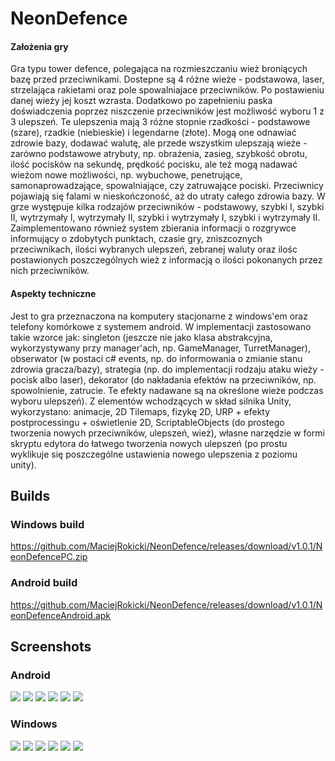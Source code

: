 # NeonDefence

#### Założenia gry
Gra typu tower defence, polegająca na rozmieszczaniu wież broniących bazę przed przeciwnikami. Dostepne są 4 różne wieże - podstawowa, laser, strzelająca rakietami oraz pole spowalniajace przeciwników. Po postawieniu danej wieży jej koszt wzrasta. Dodatkowo po zapełnieniu paska doświadczenia poprzez niszczenie przeciwników jest możliwość wyboru 1 z 3 ulepszeń. Te ulepszenia mają 3 różne stopnie rzadkości - podstawowe (szare), rzadkie (niebieskie) i legendarne (złote). Mogą one odnawiać zdrowie bazy, dodawać walutę, ale przede wszystkim ulepszają wieże - zarówno podstawowe atrybuty, np. obrażenia, zasieg, szybkość obrotu, ilość pocisków na sekundę, prędkość pocisku, ale też mogą nadawać wieżom nowe możliwości, np. wybuchowe, penetrujące, samonaprowadzające, spowalniające, czy zatruwające pociski. Przeciwnicy pojawiają się falami w nieskończoność, aż do utraty całego zdrowia bazy. W grze występuje kilka rodzajów przeciwników - podstawowy, szybki I, szybki II, wytrzymały I, wytrzymały II, szybki i wytrzymały I, szybki i wytrzymały II. Zaimplementowano również system zbierania informacji o rozgrywce informujący o zdobytych punktach, czasie gry, zniszcoznych przeciwnikach, ilości wybranych ulepszeń, zebranej waluty oraz ilośc postawionych poszczególnych wież z informacją o ilości pokonanych przez nich przeciwników.

#### Aspekty techniczne
Jest to gra przeznaczona na komputery stacjonarne z windows'em oraz telefony komórkowe z systemem android.
W implementacji zastosowano takie wzorce jak: singleton (jeszcze nie jako klasa abstrakcyjna, wykorzystywany przy manager'ach, np. GameManager, TurretManager), obserwator (w postaci c# events, np. do informowania o zmianie stanu zdrowia gracza/bazy), strategia (np. do implementacji rodzaju ataku wieży - pocisk albo laser), dekorator (do nakładania efektów na przeciwników, np. spowolnienie, zatrucie. Te efekty nadawane są na określone wieże podczas wyboru ulepszeń).
Z elementów wchodzących w skład silnika Unity, wykorzystano: animacje, 2D Tilemaps, fizykę 2D, URP + efekty postprocessingu + oświetlenie 2D, ScriptableObjects (do prostego tworzenia nowych przeciwników, ulepszeń, wież), własne narzędzie w formi skryptu edytora do łatwego tworzenia nowych ulepszeń (po prostu wyklikuje się poszczególne ustawienia nowego ulepszenia z poziomu unity).

## Builds

### Windows build
https://github.com/MaciejRokicki/NeonDefence/releases/download/v1.0.1/NeonDefencePC.zip

### Android build
https://github.com/MaciejRokicki/NeonDefence/releases/download/v1.0.1/NeonDefenceAndroid.apk

## Screenshots

### Android
![](/../master/Media/android/1.png)
![](/../master/Media/android/2.png)
![](/../master/Media/android/3.png)
![](/../master/Media/android/4.png)
![](/../master/Media/android/5.png)
![](/../master/Media/android/6.png)

### Windows
![](/../master/Media/pc/1.png)
![](/../master/Media/pc/2.png)
![](/../master/Media/pc/3.png)
![](/../master/Media/pc/4.png)
![](/../master/Media/pc/5.png)
![](/../master/Media/pc/6.png)
